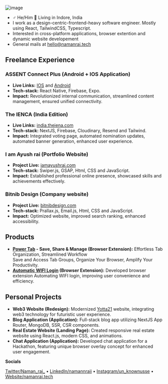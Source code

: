 
![image](https://github.com/NAMANIND/NAMANIND/assets/88327184/67252500-3cfc-4565-95ce-1a45e1dbc01b)


- ♂ He/Him 📍 Living in Indore, India
- I work as a design-centric-frontend-heavy software engineer. Mostly using React, TailwindCSS, Typescript.
- Interested in cross-platform applications, browser extention and dynamic website developement
- General mails at hello@namanrai.tech  

## Freelance Experience

### ASSENT Connect Plus (Android + IOS Application)
- **Live Links:** [IOS](https://apps.apple.com/app/assent-connect-plus/id6478013818) and [Android](https://play.google.com/store/apps/details?id=com.assent.connectplus&pcampaignid=web_share)
- **Tech-stack:** React Native, Firebase, Expo.
- **Impact:** Revolutionized internal communication, streamlined content management, ensured unified connectivity.

### The IENCA (India Edition)
- **Live Links:** [india.theiena.com](https://india.theiena.com)
- **Tech-stack:** NextJS, Firebase, Cloudinary, Resend and Tailwind.
- **Impact:** Integrated voting page, automated nomination updates, automated banner generation, enhanced user experience.

### I am Ayush rai (Portfolio Website)
- **Project Live:** [iamayushrai.com](https://iamayushrai.com/)
- **Tech-stack:** Swiper.js, GSAP, Html, CSS and JavaScript.
- **Impact:** Established professional online presence, showcased skills and achievements effectively.

### Bitnib Design (Company website)
- **Project Live:** [bitnibdesign.com](https://bitnibdesign.com)
- **Tech-stack:** Prallax.js, Email.js, Html, CSS and JavaScript.
- **Impact:** Optimized website, improved search ranking, enhanced accessibility.


## Products

- **[Power Tab](https://chromewebstore.google.com/detail/power-tab-save-share-mana/mmonhlejcmgecfbihofklieljhphkkan) - Save, Share & Manage (Browser Extension):** Effortless Tab Organization, Streamlined Workflow  
  Save and Access Tab Groups, Organize Your Browser, Amplify Your Productivity.
- **[Automatic WIFI Login](https://chromewebstore.google.com/detail/automatic-wifi-login/nbkoadcgedjmhppjldoffhcmjlpcnfjd) (Browser Extension):** Developed browser extension Automating WIFI login, improving user convenience and efficiency.


## Personal Projects

- **Web3 Website (Redesign):** Modernized [Yotta21](https://yotta21.netlify.app/) website, integrating web3 technology for futuristic user experience.
- **Blog Application (Application):** Full-stack blog app utilizing NextJS App Router, MongoDB, SSR, CSR components.
- **Real Estate Website (Landing Page):** Created responsive real estate website using React.js, modern CSS, and animations.
- **Chat Application (Application):** Developed chat application for a Hackathon, featuring unique browser overlay concept for enhanced user engagement.


**Socials**

[Twitter/Naman_rai_](https://twitter.com/Naman_rai_) &bullet; [LinkedIn/namannraii](https://www.linkedin.com/in/namannrai/) &bullet; [Instagram/un_knownusse](https://www.instagram.com/un_knownusser/) &bullet; [Website/namanrai.tech](https://www.namanrai.tech/)
